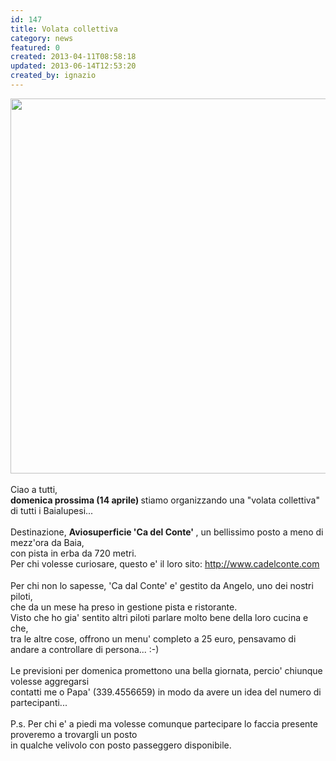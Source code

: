 ```yaml
---
id: 147
title: Volata collettiva
category: news
featured: 0
created: 2013-04-11T08:58:18
updated: 2013-06-14T12:53:20
created_by: ignazio
---
```

<div>
 <a href="http://www.cadelconte.com">
  <img border="0" src="images/stories/cadelconte-20130414.jpg" width="600px"/>
 </a>
 <br/>
 <br/>
 Ciao a tutti,
 <br/>
 <strong>
  domenica prossima (14 aprile)
 </strong>
 stiamo organizzando una "volata collettiva" di tutti i Baialupesi...
 <br/>
 <br/>
 Destinazione,
 <strong>
  Aviosuperficie 'Ca del Conte'
 </strong>
 , un bellissimo posto a meno di mezz'ora da Baia,
 <br/>
 con pista in erba da 720 metri.
 <br/>
 <span style="line-height: 1.3em;">
  Per chi volesse curiosare, questo e' il loro sito:
  <a href="http://www.cadelconte.com">
   http://www.cadelconte.com
  </a>
 </span>
 <br/>
 <br/>
 Per chi non lo sapesse, 'Ca dal Conte' e' gestito da Angelo, uno dei nostri piloti,
 <br/>
 che da un mese ha preso in gestione pista e ristorante.
 <br/>
 Visto che ho gia' sentito altri piloti parlare molto bene della loro cucina e che,
 <br/>
 tra le altre cose, offrono un menu' completo a 25 euro, pensavamo di andare a controllare di persona... :-)
 <br/>
 <br/>
 Le previsioni per domenica promettono una bella giornata, percio' chiunque volesse aggregarsi
 <br/>
 contatti me o Papa' (339.4556659) in modo da avere un idea del numero di partecipanti...
 <br/>
 <br/>
 P.s. Per chi e' a piedi ma volesse comunque partecipare lo faccia presente proveremo a trovargli un posto
 <br/>
 in qualche velivolo con posto passeggero disponibile.
</div>
